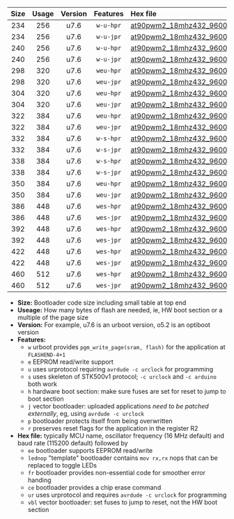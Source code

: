 |Size|Usage|Version|Features|Hex file|
|:-:|:-:|:-:|:-:|:--|
|234|256|u7.6|`w-u-hpr`|[at90pwm2_18mhz432_9600bps_ur.hex](https://raw.githubusercontent.com/stefanrueger/urboot/main/bootloaders/at90pwm2/fcpu_18mhz432/9600_bps/at90pwm2_18mhz432_9600bps_ur.hex)|
|234|256|u7.6|`w-u-jpr`|[at90pwm2_18mhz432_9600bps_ur_vbl.hex](https://raw.githubusercontent.com/stefanrueger/urboot/main/bootloaders/at90pwm2/fcpu_18mhz432/9600_bps/at90pwm2_18mhz432_9600bps_ur_vbl.hex)|
|240|256|u7.6|`w-u-hpr`|[at90pwm2_18mhz432_9600bps_lednop_ur.hex](https://raw.githubusercontent.com/stefanrueger/urboot/main/bootloaders/at90pwm2/fcpu_18mhz432/9600_bps/at90pwm2_18mhz432_9600bps_lednop_ur.hex)|
|240|256|u7.6|`w-u-jpr`|[at90pwm2_18mhz432_9600bps_lednop_ur_vbl.hex](https://raw.githubusercontent.com/stefanrueger/urboot/main/bootloaders/at90pwm2/fcpu_18mhz432/9600_bps/at90pwm2_18mhz432_9600bps_lednop_ur_vbl.hex)|
|298|320|u7.6|`weu-hpr`|[at90pwm2_18mhz432_9600bps_ee_ur.hex](https://raw.githubusercontent.com/stefanrueger/urboot/main/bootloaders/at90pwm2/fcpu_18mhz432/9600_bps/at90pwm2_18mhz432_9600bps_ee_ur.hex)|
|298|320|u7.6|`weu-jpr`|[at90pwm2_18mhz432_9600bps_ee_ur_vbl.hex](https://raw.githubusercontent.com/stefanrueger/urboot/main/bootloaders/at90pwm2/fcpu_18mhz432/9600_bps/at90pwm2_18mhz432_9600bps_ee_ur_vbl.hex)|
|304|320|u7.6|`weu-hpr`|[at90pwm2_18mhz432_9600bps_ee_lednop_ur.hex](https://raw.githubusercontent.com/stefanrueger/urboot/main/bootloaders/at90pwm2/fcpu_18mhz432/9600_bps/at90pwm2_18mhz432_9600bps_ee_lednop_ur.hex)|
|304|320|u7.6|`weu-jpr`|[at90pwm2_18mhz432_9600bps_ee_lednop_ur_vbl.hex](https://raw.githubusercontent.com/stefanrueger/urboot/main/bootloaders/at90pwm2/fcpu_18mhz432/9600_bps/at90pwm2_18mhz432_9600bps_ee_lednop_ur_vbl.hex)|
|322|384|u7.6|`weu-hpr`|[at90pwm2_18mhz432_9600bps_ee_lednop_fr_ur.hex](https://raw.githubusercontent.com/stefanrueger/urboot/main/bootloaders/at90pwm2/fcpu_18mhz432/9600_bps/at90pwm2_18mhz432_9600bps_ee_lednop_fr_ur.hex)|
|322|384|u7.6|`weu-jpr`|[at90pwm2_18mhz432_9600bps_ee_lednop_fr_ur_vbl.hex](https://raw.githubusercontent.com/stefanrueger/urboot/main/bootloaders/at90pwm2/fcpu_18mhz432/9600_bps/at90pwm2_18mhz432_9600bps_ee_lednop_fr_ur_vbl.hex)|
|332|384|u7.6|`w-s-hpr`|[at90pwm2_18mhz432_9600bps.hex](https://raw.githubusercontent.com/stefanrueger/urboot/main/bootloaders/at90pwm2/fcpu_18mhz432/9600_bps/at90pwm2_18mhz432_9600bps.hex)|
|332|384|u7.6|`w-s-jpr`|[at90pwm2_18mhz432_9600bps_vbl.hex](https://raw.githubusercontent.com/stefanrueger/urboot/main/bootloaders/at90pwm2/fcpu_18mhz432/9600_bps/at90pwm2_18mhz432_9600bps_vbl.hex)|
|338|384|u7.6|`w-s-hpr`|[at90pwm2_18mhz432_9600bps_lednop.hex](https://raw.githubusercontent.com/stefanrueger/urboot/main/bootloaders/at90pwm2/fcpu_18mhz432/9600_bps/at90pwm2_18mhz432_9600bps_lednop.hex)|
|338|384|u7.6|`w-s-jpr`|[at90pwm2_18mhz432_9600bps_lednop_vbl.hex](https://raw.githubusercontent.com/stefanrueger/urboot/main/bootloaders/at90pwm2/fcpu_18mhz432/9600_bps/at90pwm2_18mhz432_9600bps_lednop_vbl.hex)|
|350|384|u7.6|`weu-hpr`|[at90pwm2_18mhz432_9600bps_ee_lednop_fr_ce_ur.hex](https://raw.githubusercontent.com/stefanrueger/urboot/main/bootloaders/at90pwm2/fcpu_18mhz432/9600_bps/at90pwm2_18mhz432_9600bps_ee_lednop_fr_ce_ur.hex)|
|350|384|u7.6|`weu-jpr`|[at90pwm2_18mhz432_9600bps_ee_lednop_fr_ce_ur_vbl.hex](https://raw.githubusercontent.com/stefanrueger/urboot/main/bootloaders/at90pwm2/fcpu_18mhz432/9600_bps/at90pwm2_18mhz432_9600bps_ee_lednop_fr_ce_ur_vbl.hex)|
|386|448|u7.6|`wes-hpr`|[at90pwm2_18mhz432_9600bps_ee.hex](https://raw.githubusercontent.com/stefanrueger/urboot/main/bootloaders/at90pwm2/fcpu_18mhz432/9600_bps/at90pwm2_18mhz432_9600bps_ee.hex)|
|386|448|u7.6|`wes-jpr`|[at90pwm2_18mhz432_9600bps_ee_vbl.hex](https://raw.githubusercontent.com/stefanrueger/urboot/main/bootloaders/at90pwm2/fcpu_18mhz432/9600_bps/at90pwm2_18mhz432_9600bps_ee_vbl.hex)|
|392|448|u7.6|`wes-hpr`|[at90pwm2_18mhz432_9600bps_ee_lednop.hex](https://raw.githubusercontent.com/stefanrueger/urboot/main/bootloaders/at90pwm2/fcpu_18mhz432/9600_bps/at90pwm2_18mhz432_9600bps_ee_lednop.hex)|
|392|448|u7.6|`wes-jpr`|[at90pwm2_18mhz432_9600bps_ee_lednop_vbl.hex](https://raw.githubusercontent.com/stefanrueger/urboot/main/bootloaders/at90pwm2/fcpu_18mhz432/9600_bps/at90pwm2_18mhz432_9600bps_ee_lednop_vbl.hex)|
|422|448|u7.6|`wes-hpr`|[at90pwm2_18mhz432_9600bps_ee_lednop_fr.hex](https://raw.githubusercontent.com/stefanrueger/urboot/main/bootloaders/at90pwm2/fcpu_18mhz432/9600_bps/at90pwm2_18mhz432_9600bps_ee_lednop_fr.hex)|
|422|448|u7.6|`wes-jpr`|[at90pwm2_18mhz432_9600bps_ee_lednop_fr_vbl.hex](https://raw.githubusercontent.com/stefanrueger/urboot/main/bootloaders/at90pwm2/fcpu_18mhz432/9600_bps/at90pwm2_18mhz432_9600bps_ee_lednop_fr_vbl.hex)|
|460|512|u7.6|`wes-hpr`|[at90pwm2_18mhz432_9600bps_ee_lednop_fr_ce.hex](https://raw.githubusercontent.com/stefanrueger/urboot/main/bootloaders/at90pwm2/fcpu_18mhz432/9600_bps/at90pwm2_18mhz432_9600bps_ee_lednop_fr_ce.hex)|
|460|512|u7.6|`wes-jpr`|[at90pwm2_18mhz432_9600bps_ee_lednop_fr_ce_vbl.hex](https://raw.githubusercontent.com/stefanrueger/urboot/main/bootloaders/at90pwm2/fcpu_18mhz432/9600_bps/at90pwm2_18mhz432_9600bps_ee_lednop_fr_ce_vbl.hex)|

- **Size:** Bootloader code size including small table at top end
- **Useage:** How many bytes of flash are needed, ie, HW boot section or a multiple of the page size
- **Version:** For example, u7.6 is an urboot version, o5.2 is an optiboot version
- **Features:**
  + `w` urboot provides `pgm_write_page(sram, flash)` for the application at `FLASHEND-4+1`
  + `e` EEPROM read/write support
  + `u` uses urprotocol requiring `avrdude -c urclock` for programming
  + `s` uses skeleton of STK500v1 protocol; `-c urclock` and `-c arduino` both work
  + `h` hardware boot section: make sure fuses are set for reset to jump to boot section
  + `j` vector bootloader: uploaded applications *need to be patched externally*, eg, using `avrdude -c urclock`
  + `p` bootloader protects itself from being overwritten
  + `r` preserves reset flags for the application in the register R2
- **Hex file:** typically MCU name, oscillator frequency (16 MHz default) and baud rate (115200 default) followed by
  + `ee` bootloader supports EEPROM read/write
  + `lednop` "template" bootloader contains `mov rx,rx` nops that can be replaced to toggle LEDs
  + `fr` bootloader provides non-essential code for smoother error handing
  + `ce` bootloader provides a chip erase command
  + `ur` uses urprotocol and requires `avrdude -c urclock` for programming
  + `vbl` vector bootloader: set fuses to jump to reset, not the HW boot section
